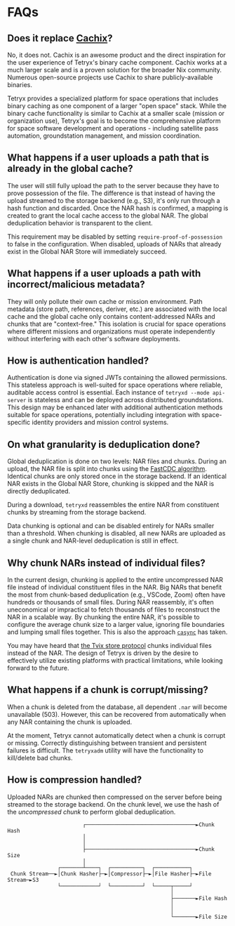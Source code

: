 # FAQs

<!-- TODO: Write more about design decisions in a separate section -->

## Does it replace [Cachix](https://www.cachix.org)?

No, it does not.
Cachix is an awesome product and the direct inspiration for the user experience of Tetryx's binary cache component.
Cachix works at a much larger scale and is a proven solution for the broader Nix community.
Numerous open-source projects use Cachix to share publicly-available binaries.

Tetryx provides a specialized platform for space operations that includes binary caching as one component of a larger "open space" stack. While the binary cache functionality is similar to Cachix at a smaller scale (mission or organization use), Tetryx's goal is to become the comprehensive platform for space software development and operations - including satellite pass automation, groundstation management, and mission coordination.

## What happens if a user uploads a path that is already in the global cache?

The user will still fully upload the path to the server because they have to prove possession of the file.
The difference is that instead of having the upload streamed to the storage backend (e.g., S3), it's only run through a hash function and discarded.
Once the NAR hash is confirmed, a mapping is created to grant the local cache access to the global NAR.
The global deduplication behavior is transparent to the client.

This requirement may be disabled by setting `require-proof-of-possession` to false in the configuration.
When disabled, uploads of NARs that already exist in the Global NAR Store will immediately succeed.

## What happens if a user uploads a path with incorrect/malicious metadata?

They will only pollute their own cache or mission environment.
Path metadata (store path, references, deriver, etc.) are associated with the local cache and the global cache only contains content-addressed NARs and chunks that are "context-free." This isolation is crucial for space operations where different missions and organizations must operate independently without interfering with each other's software deployments.

## How is authentication handled?

Authentication is done via signed JWTs containing the allowed permissions. This stateless approach is well-suited for space operations where reliable, auditable access control is essential.
Each instance of `tetryxd --mode api-server` is stateless and can be deployed across distributed groundstations.
This design may be enhanced later with additional authentication methods suitable for space operations, potentially including integration with space-specific identity providers and mission control systems.

## On what granularity is deduplication done?

Global deduplication is done on two levels: NAR files and chunks.
During an upload, the NAR file is split into chunks using the [FastCDC algorithm](https://www.usenix.org/system/files/conference/atc16/atc16-paper-xia.pdf).
Identical chunks are only stored once in the storage backend.
If an identical NAR exists in the Global NAR Store, chunking is skipped and the NAR is directly deduplicated.

During a download, `tetryxd` reassembles the entire NAR from constituent chunks by streaming from the storage backend.

Data chunking is optional and can be disabled entirely for NARs smaller than a threshold.
When chunking is disabled, all new NARs are uploaded as a single chunk and NAR-level deduplication is still in effect.

## Why chunk NARs instead of individual files?

In the current design, chunking is applied to the entire uncompressed NAR file instead of individual constituent files in the NAR.
Big NARs that benefit the most from chunk-based deduplication (e.g., VSCode, Zoom) often have hundreds or thousands of small files.
During NAR reassembly, it's often uneconomical or impractical to fetch thousands of files to reconstruct the NAR in a scalable way.
By chunking the entire NAR, it's possible to configure the average chunk size to a larger value, ignoring file boundaries and lumping small files together.
This is also the approach [`casync`](https://github.com/systemd/casync) has taken.

You may have heard that [the Tvix store protocol](https://flokli.de/posts/2022-06-30-store-protocol/) chunks individual files instead of the NAR.
The design of Tetryx is driven by the desire to effectively utilize existing platforms with practical limitations, while looking forward to the future.

## What happens if a chunk is corrupt/missing?

When a chunk is deleted from the database, all dependent `.nar` will become unavailable (503).
However, this can be recovered from automatically when any NAR containing the chunk is uploaded.

At the moment, Tetryx cannot automatically detect when a chunk is corrupt or missing.
Correctly distinguishing between transient and persistent failures is difficult.
The `tetryxadm` utility will have the functionality to kill/delete bad chunks.

## How is compression handled?

Uploaded NARs are chunked then compressed on the server before being streamed to the storage backend.
On the chunk level, we use the hash of the _uncompressed chunk_ to perform global deduplication.

```
                        ┌───────────────────────────────────►Chunk Hash
                        │
                        │
                        ├───────────────────────────────────►Chunk Size
                        │
                ┌───────┴────┐  ┌──────────┐  ┌───────────┐
 Chunk Stream──►│Chunk Hasher├─►│Compressor├─►│File Hasher├─►File Stream─►S3
                └────────────┘  └──────────┘  └─────┬─────┘
                                                    │
                                                    ├───────►File Hash
                                                    │
                                                    │
                                                    └───────►File Size
```

